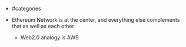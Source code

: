 - #categories

- Ethereum Network is at the center, and everything else complements that as well as each other
	- Web2.0 analogy is AWS
